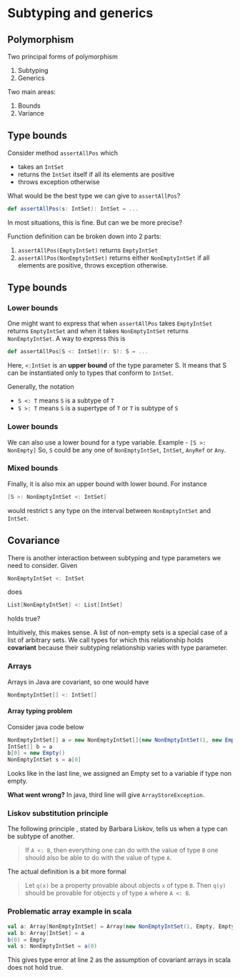 # Subtyping and generics

## Polymorphism
Two principal forms of polymorphism
1. Subtyping
2. Generics

Two main areas:
1. Bounds
2. Variance

## Type bounds

Consider method `assertAllPos` which
- takes an `IntSet`
- returns the `IntSet` itself if all its elements are positive
- throws exception otherwise

What would be the best type we can give to `assertAllPos`?
``` scala
def assertAllPos(s: IntSet): IntSet = ...
```
In most situations, this is fine. But can we be more precise?

Function definition can be broken down into 2 parts:
1. `assertAllPos(EmptyIntSet)` returns `EmptyIntSet`
2. `assertAllPos(NonEmptyIntSet)` returns either `NonEmptyIntSet` if all elements are positive, throws exception otherwise.

## Type bounds

### Lower bounds
One might want to express that when `assertAllPos` takes `EmptyIntSet` returns `EmptyIntSet` and when it takes `NonEmptyIntSet` returns `NonEmptyIntSet`.
A way to express this is
``` scala
def assertAllPos[S <: IntSet](r: S): S = ...
```
Here, `<:IntSet` is an **upper bound** of the type parameter S. It means that S can be instantiated only to types that conform to `IntSet`.

Generally, the notation
- `S <: T` means `S` is a subtype of `T`
- `S >: T` means `S` is a supertype of `T` or `T` is subtype of `S`

### Lower bounds
We can also use a lower bound for a type variable.
Example - `[S >: NonEmpty]`
So, `S` could be any one of `NonEmptyIntSet`, `IntSet`, `AnyRef` or `Any`.

### Mixed bounds
Finally, it is also mix an upper bound with lower bound. For instance
``` scala
[S >: NonEmptyIntSet <: IntSet]
```
would restrict `S` any type on the interval between `NonEmptyIntSet` and `IntSet`.

## Covariance
There is another interaction between subtyping and type parameters we need to consider. Given
``` scala
NonEmptyIntSet <: IntSet
```
does
``` scala
List[NonEmptyIntSet] <: List[IntSet]
```
holds true?

Intuitively, this makes sense. A list of non-empty sets is a special case of a list of arbitrary sets.
We call types for which this relationship holds **covariant** because their subtyping relationship varies with type parameter.

### Arrays
Arrays in Java are covariant, so one would have
``` java
NonEmptyIntSet[] <: IntSet[]
```

#### Array typing problem
Consider java code below
``` java
NonEmptyIntSet[] a = new NonEmptyIntSet[]{new NonEmptyIntSet(1, new Empty(), new Empty())}
IntSet[] b = a
b[0] = new Empty()
NonEmptyIntSet s = a[0]
```

Looks like in the last line, we assigned an Empty set to a variable if type non empty. 

**What went wrong?**
In java, third line will give `ArrayStoreException`.

### Liskov substitution principle

The following principle , stated by Barbara Liskov, tells us when a type can be subtype of another.

> If `A <: B`, then everything one can do with the value of type `B` one should also be able to do with the value of type `A`.

The actual definition is a bit more formal
> Let `q(x)` be a property provable about objects `x` of type `B`. Then `q(y)` should be provable for objects `y` of type `A` where `A <: B`.

### Problematic array example in scala
``` scala
val a: Array[NonEmptyIntSet] = Array(new NonEmptyIntSet(1, Empty, Empty))
val b: Array[IntSet] = a
b(0) = Empty
val s: NonEmptyIntSet = a(0)
```
This gives type error at line 2 as the assumption of covariant arrays in scala does not hold true.


